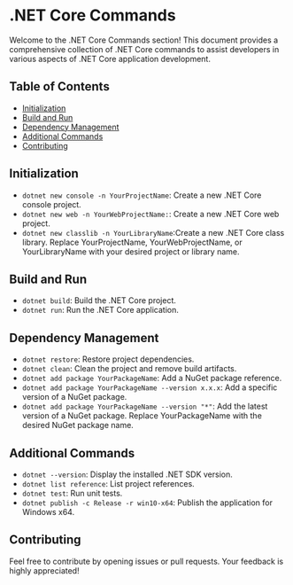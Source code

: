 # .NET Core Commands
Welcome to the .NET Core Commands section! This document provides a comprehensive collection of .NET Core commands to assist developers in various aspects of .NET Core application development.

## Table of Contents
- [Initialization](#initialization)
- [Build and Run](#build-and-run)
- [Dependency Management](#dependency-management)
- [Additional Commands](#additional-commands)
- [Contributing](#contributing)

## Initialization
- `dotnet new console -n YourProjectName`: Create a new .NET Core console project.
- `dotnet new web -n YourWebProjectName:`: Create a new .NET Core web project.
- `dotnet new classlib -n YourLibraryName`:Create a new .NET Core class library. Replace YourProjectName, YourWebProjectName, or YourLibraryName with your desired project or library name.

## Build and Run
- `dotnet build`: Build the .NET Core project.
- `dotnet run`: Run the .NET Core application.

## Dependency Management
- `dotnet restore`: Restore project dependencies.
- `dotnet clean`: Clean the project and remove build artifacts.
- `dotnet add package YourPackageName`: Add a NuGet package reference.
- `dotnet add package YourPackageName --version x.x.x`: Add a specific version of a NuGet package.
- `dotnet add package YourPackageName --version "*"`: Add the latest version of a NuGet package. Replace YourPackageName with the desired NuGet package name.

## Additional Commands
- `dotnet --version`: Display the installed .NET SDK version.
- `dotnet list reference`: List project references.
- `dotnet test`: Run unit tests.
- `dotnet publish -c Release -r win10-x64`: Publish the application for Windows x64.

## Contributing
Feel free to contribute by opening issues or pull requests. Your feedback is highly appreciated!






